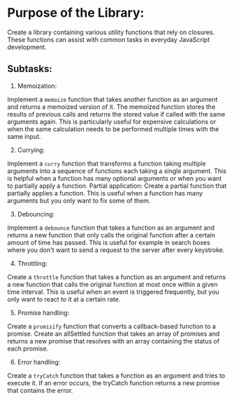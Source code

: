 # Purpose of the Library:

Create a library containing various utility functions that rely on closures. These functions can assist with common tasks in everyday JavaScript development.

## Subtasks:

1. Memoization:

Implement a `memoize` function that takes another function as an argument and returns a memoized version of it. The memoized function stores the results of previous calls and returns the stored value if called with the same arguments again. This is particularly useful for expensive calculations or when the same calculation needs to be performed multiple times with the same input.

2. Currying:

Implement a `curry` function that transforms a function taking multiple arguments into a sequence of functions each taking a single argument. This is helpful when a function has many optional arguments or when you want to partially apply a function.
Partial application:
Create a partial function that partially applies a function. This is useful when a function has many arguments but you only want to fix some of them.

3. Debouncing:

Implement a `debounce` function that takes a function as an argument and returns a new function that only calls the original function after a certain amount of time has passed. This is useful for example in search boxes where you don't want to send a request to the server after every keystroke.

4. Throttling:

Create a `throttle` function that takes a function as an argument and returns a new function that calls the original function at most once within a given time interval. This is useful when an event is triggered frequently, but you only want to react to it at a certain rate.

5. Promise handling:

Create a `promisify` function that converts a callback-based function to a promise.
Create an allSettled function that takes an array of promises and returns a new promise that resolves with an array containing the status of each promise.

6. Error handling:

Create a `tryCatch` function that takes a function as an argument and tries to execute it. If an error occurs, the tryCatch function returns a new promise that contains the error.